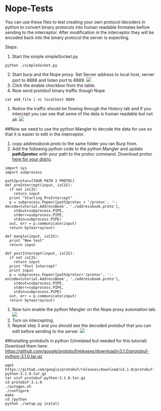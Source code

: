 # Nope-Tests

You can use these files to test creating your own protocol decoders in python to convert binary protocols into human readable formates before sending to the interceptor. After modification in the interceptor they will be encoded back into the binary protocol the server is expecting.


Steps:

1. Start the simple simpleSocket.py

 ```
 python ./simpleSocket.py
 ```
2. Start burp and the Nope proxy. Set Server address to local host, server port to 8888 and listen port to 8889.
 ![](http://i.imgur.com/oqWyLXO.png)
1. Click the enable checkbox from the table.
1. Now send protobuf binary traffic though Nope

 ```
 cat add_file | nc localhost 8889
 ```
1. Notice the traffic should be flowing through the History tab and if you intercept you can see that some of the data is human readable but not all.
 ![](http://i.imgur.com/rCGIJho.png)
 
##Now we need to use the python Mangler to decode the data for use so that it is easier to edit in the interceptor. 
1. copy addressbook.proto to the same folder you ran Burp from.
1. Add the following python code to the python Mangler and update **path2protoc** with your path to the protoc command. Download protoc [here for your distro](https://github.com/google/protobuf/releases).
 ```
 import sys
 import subprocess

 path2protoc=[YOUR PATH 2 PROTOC]
 def preIntercept(input, isC2S):
   if not isC2S:
     return input
   print "Starting PreIntercept"
   p = subprocess.Popen([path2protoc + '/protoc', '--decode=tutorial.AddressBook', './addressbook.proto'], 
     stdout=subprocess.PIPE,
     stderr=subprocess.PIPE,
     stdin=subprocess.PIPE)
   out, err = p.communicate(input)
   return bytearray(out)

 def mangle(input, isC2S):
   print "New test"
   return input

 def postIntercept(input, isC2S):
   if not isC2S:
     return input
   print "Post Intercept"
   print input
   p = subprocess.Popen([path2protoc+'/protoc', '--encode=tutorial.AddressBook', './addressbook.proto'], 
     stdout=subprocess.PIPE,
     stderr=subprocess.PIPE,
     stdin=subprocess.PIPE)
   out, err = p.communicate(input)
   return bytearray(out)
 ```
1. Now turn enable the python Mangler on the Nope proxy automation tab.
  ![](http://i.imgur.com/3vPWsV4.png)
1. Turn on intercepting.
1. Repeat step 3 and you should see the decoded protobuf that you can edit before sending to the server.
 ![](http://i.imgur.com/z2e6wpW.png)


##Installing protobufs in python (Unrelated but needed for this tutorial)
Download them here: https://github.com/google/protobuf/releases/download/v3.1.0/protobuf-python-3.1.0.tar.gz
```
wget https://github.com/google/protobuf/releases/download/v3.1.0/protobuf-python-3.1.0.tar.gz
tar xzvf protobuf-python-3.1.0.tar.gz
cd protobuf-3.1.0
./autogen.sh
./configure
make
cd /python
python ./setup.py install
```

